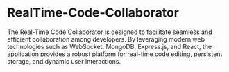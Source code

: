 # RealTime-Code-Collaborator
The Real-Time Code Collaborator is designed to facilitate seamless and efficient collaboration among developers. By leveraging modern web technologies such as WebSocket, MongoDB, Express.js, and React, the application provides a robust platform for real-time code editing, persistent storage, and dynamic user interactions.
